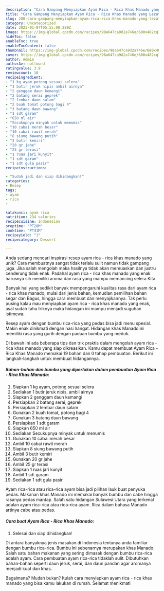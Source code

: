 ```yaml
---
description: "Cara Gampang Menyiapkan Ayam Rica - Rica Khas Manado yang Lezat"
title: "Cara Gampang Menyiapkan Ayam Rica - Rica Khas Manado yang Lezat"
slug: 200-cara-gampang-menyiapkan-ayam-rica-rica-khas-manado-yang-lezat
category: Uncategorized
date: 2023-01-07T05:55:08.289Z
image: https://img-global.cpcdn.com/recipes/98a647ca9d2a746e/680x482cq70/ayam-rica-rica-khas-manado-foto-resep-utama.jpg
hideToc: false
enableToc: true
enableTocContent: false
thumbnail: https://img-global.cpcdn.com/recipes/98a647ca9d2a746e/680x482cq70/ayam-rica-rica-khas-manado-foto-resep-utama.jpg
cover: https://img-global.cpcdn.com/recipes/98a647ca9d2a746e/680x482cq70/ayam-rica-rica-khas-manado-foto-resep-utama.jpg
author: Admin
authorAv: notfound
ratingvalue: 3.9
reviewcount: 10
recipeingredient:
- "1 kg ayam potong sesuai selera"
- "1 butir jeruk nipis ambil airnya"
- "2 genggam daun kemangi"
- "2 batang serai geprek"
- "2 lembar daun salam"
- "2 buah tomat potong bagi 4"
- "3 batang daun bawang"
- "1 sdt garam"
- "650 ml air"
- "Secukupnya minyak untuk menumis"
- "10 cabai merah besar"
- "10 cabai rawit merah"
- "8 siung bawang putih"
- "3 butir kemiri"
- "20 gr jahe"
- "25 gr terasi"
- "1 ruas jari kunyit"
- "1 sdt garam"
- "1 sdt gula pasir"
recipeinstructions:

- "Sudah jadi dan siap dihidangkan!"
categories:
- Resep
tags:
- ayam
- rica
- 

katakunci: ayam rica  
nutrition: 234 calories
recipecuisine: Indonesian
preptime: "PT28M"
cooktime: "PT41M"
recipeyield: "1"
recipecategory: Dessert

---
```





Anda sedang mencari inspirasi resep ayam rica - rica khas manado yang unik? Cara membuatnya sangat tidak terlalu sulit namun tidak gampang juga. Jika salah mengolah maka hasilnya tidak akan memuaskan dan justru cenderung tidak enak. Padahal ayam rica - rica khas manado yang enak harusnya sih memiliki aroma dan rasa yang mampu memancing selera Kita.





Banyak hal yang sedikit banyak mempengaruhi kualitas rasa dari ayam rica - rica khas manado, mulai dari jenis bahan, kemudian pemilihan bahan segar dan Bagus, hingga cara membuat dan menyajikannya. Tak perlu pusing kalau mau menyiapkan ayam rica - rica khas manado yang enak,      asal sudah tahu triknya maka hidangan ini mampu menjadi suguhan istimewa.














Resep ayam dengan bumbu rica-rica yang pedas bisa jadi menu spesial. Makin enak dinikmati dengan nasi hangat. Hidangan khas Manado ini memiliki rasa yang gurih dengan paduan bumbu yang medok.






Di bawah ini ada beberapa tips dan trik praktis dalam mengolah ayam rica - rica khas manado yang siap dikreasikan. Kamu dapat membuat Ayam Rica - Rica Khas Manado memakai 19 bahan dan 0 tahap pembuatan. Berikut ini langkah-langkah untuk membuat hidangannya.

<!--inarticleads1-->

##### Bahan-bahan dan bumbu yang diperlukan dalam pembuatan Ayam Rica - Rica Khas Manado:

1. Siapkan 1 kg ayam, potong sesuai selera
1. Sediakan 1 butir jeruk nipis, ambil airnya
1. Siapkan 2 genggam daun kemangi
1. Persiapkan 2 batang serai, geprek
1. Persiapkan 2 lembar daun salam
1. Gunakan 2 buah tomat, potong bagi 4
1. Gunakan 3 batang daun bawang
1. Persiapkan 1 sdt garam
1. Siapkan 650 ml air
1. Sediakan Secukupnya minyak untuk menumis
1. Gunakan 10 cabai merah besar
1. Ambil 10 cabai rawit merah
1. Siapkan 8 siung bawang putih
1. Ambil 3 butir kemiri
1. Gunakan 20 gr jahe
1. Ambil 25 gr terasi
1. Siapkan 1 ruas jari kunyit
1. Ambil 1 sdt garam
1. Sediakan 1 sdt gula pasir


Ayam rica-rica atau rica-rica ayam bisa jadi pilihan lauk buat penyuka pedas. Makanan khas Manado ini memakai banyak bumbu dan cabe hingga rasanya pedas mantap. Salah satu hidangan Sulawesi Utara yang terkenal adalan ayam rica-rica atau rica-rica ayam. Rica dalam bahasa Manado artinya cabe atau pedas. 

<!--inarticleads2-->

##### Cara buat Ayam Rica - Rica Khas Manado:


1. Selesai dan siap dihidangkan!

Di antara banyaknya jenis masakan di Indonesia tentunya anda familiar dengan bumbu rica-rica. Bumbu ini sebenarnya merupakan khas Manado. Salah satu bahan makanan yang sering dimasak dengan bumbu rica-rica adalah ayam. Cara pembuatan ayam rica-rica tidaklah sulit. Dibutuhkan bahan-bahan seperti daun jeruk, serai, dan daun pandan agar aromanya menjadi kuat dan khas. 

Bagaimana? Mudah bukan? Itulah cara menyiapkan ayam rica - rica khas manado yang bisa kamu lakukan di rumah. Selamat menikmati
